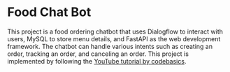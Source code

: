 # Food Chat Bot

This project is a food ordering chatbot that uses Dialogflow to interact with users, MySQL to store menu details, and FastAPI as the web development framework. The chatbot can handle various intents such as creating an order, tracking an order, and canceling an order. This project is implemented by following the [YouTube tutorial by codebasics](https://www.youtube.com/watch?v=2e5pQqBvGco&ab_channel=codebasics).
